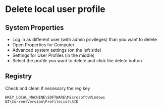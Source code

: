# Delete local user profile

## System Properties

* Log in as different user (with admin privileges) than you want to delete
* Open Properties for Computer
* Advanced system settings (on the left side)
* Settings for User Profiles (in the middle)
* Select the profile you want to delete and click the delete button

## Registry

Check and clean if necessary the reg key

```Registry
HKEY_LOCAL_MACHINE\SOFTWARE\Microsoft\Windows NT\CurrentVersion\ProfileList\SID
```

